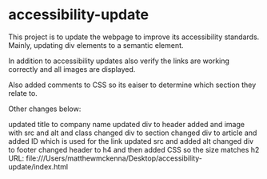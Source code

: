 # accessibility-update

This project is to update the webpage to improve its accessibility standards. Mainly, updating div elements to a semantic element.

In addition to accessibility updates also verify the links are working correctly and all images are displayed. 

Also added comments to CSS so its eaiser to determine which section they relate to.

Other changes below:

updated title to company name
updated div to header
added and image with src and alt and class
changed div to section
changed div to article and added ID which is used for the link
updated src and added alt
changed div to footer
changed header to h4 and then added CSS so the size matches h2
URL: file:///Users/matthewmckenna/Desktop/accessibility-update/index.html
